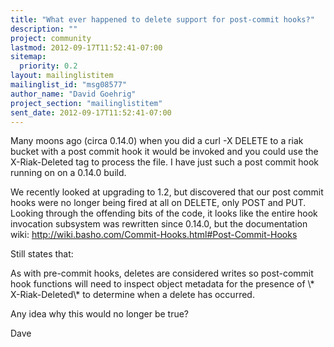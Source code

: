 ```yaml
---
title: "What ever happened to delete support for post-commit hooks?"
description: ""
project: community
lastmod: 2012-09-17T11:52:41-07:00
sitemap:
  priority: 0.2
layout: mailinglistitem
mailinglist_id: "msg08577"
author_name: "David Goehrig"
project_section: "mailinglistitem"
sent_date: 2012-09-17T11:52:41-07:00
---
```



Many moons ago (circa 0.14.0) when you did a curl -X DELETE to a riak
bucket with a post commit hook it would be invoked and you could use the
X-Riak-Deleted tag to process the file. I have just such a post commit
hook running on on a 0.14.0 build.

We recently looked at upgrading to 1.2, but discovered that our post commit
hooks were no longer being fired at all on DELETE, only POST and PUT.
 Looking through the offending bits of the code, it looks like the entire
hook invocation subsystem was rewritten since 0.14.0, but the documentation
wiki: http://wiki.basho.com/Commit-Hooks.html#Post-Commit-Hooks

Still states that:

As with pre-commit hooks, deletes are considered writes so post-commit hook
functions will need to inspect object metadata for the presence of \\*
X-Riak-Deleted\\* to determine when a delete has occurred.

Any idea why this would no longer be true?

Dave
